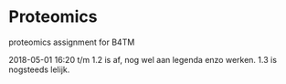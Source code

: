 # Proteomics
proteomics assignment for B4TM

2018-05-01 16:20	t/m 1.2 is af, nog wel aan legenda enzo werken. 1.3 is nogsteeds lelijk.